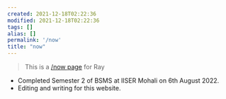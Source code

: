 ```yaml
---
created: 2021-12-18T02:22:36
modified: 2021-12-18T02:22:36
tags: []
alias: []
permalink: '/now'
title: "now"
---
```

> This is a [/now page](https://nownownow.com/about) for Ray

- Completed Semester 2 of BSMS at IISER Mohali on 6th August 2022.
- Editing and writing for this website.
